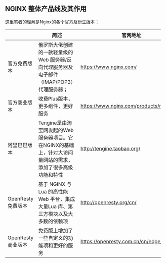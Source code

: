 ## NGINX 整体产品线及其作用
这里笔者的理解是Nginx的各个官方及衍生版本；

|                   | 简述                                                         | 官网地址                                   | 下载地址                                |
| ----------------- | ------------------------------------------------------------ | ------------------------------------------ | --------------------------------------- |
| 官方免费版本      | 俄罗斯大佬创建的一款轻量级的Web 服务器/反向代理服务器及电子邮件（IMAP/POP3）代理服务器； | https://www.nginx.com/                     |                                         |
| 官方商业版本      | 收费Plus版本，更多组件，更好服务                             | https://www.nginx.com/products/nginx/      |                                         |
| 阿里巴巴版本      | Tengine是由淘宝网发起的Web服务器项目。它在NGINX的基础上，针对大访问量网站的需求，添加了很多高级功能和特性 | http://tengine.taobao.org/                 | http://tengine.taobao.org/download.html |
| OpenResty免费版本 | 基于 NGINX 与 Lua 的高性能 Web 平台，集成大量Lua 库、第三方模块以及大多数的依赖项 | http://openresty.org/cn/                   | http://openresty.org/cn/download.html   |
| OpenResty商业版本 | 免费版上增加了一些自定义的功能项和更好的服务                 | https://openresty.com.cn/cn/edge/editions/ | -                                       |

